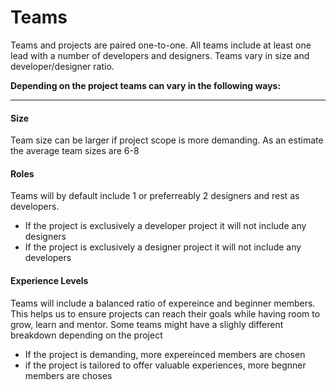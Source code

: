 # Teams

Teams and projects are paired one-to-one. All teams include at least one lead with a number of developers and designers. Teams vary in size and developer/designer ratio.



**Depending on the project teams can vary in the following ways:**

---

#### Size

Team size can be larger if project scope is more demanding. As an estimate the average team sizes are 6-8

#### Roles

Teams will by default include 1 or preferreably 2 designers and rest as developers. 

- If the project is exclusively a developer project it will not include any designers
- If the project is exclusively a designer project it will not include any developers

#### Experience Levels

Teams will include a balanced ratio of expereince and beginner members. This helps us to ensure projects can reach their goals while having room to grow, learn and mentor. Some teams might have a slighly different breakdown depending on the project

- If the project is demanding, more expereinced members are chosen
- if the project is tailored to offer valuable experiences, more begnner members are choses









